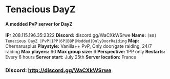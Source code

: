# Tenacious DayZ

#### A modded PvP server for DayZ

**IP:** 208.115.196.35:2322
**Discord:** discord.gg/WaCXkWSrwe
**Name:** `[EU] Tenacious DayZ |PvP|1PP|6P|BBP|Modded|OnlyDoorRaiding`
**Map:** Chernarusplus
**Playstyle:** Vanilla++ PvP, Only door/gate raiding, 24/7 raiding
**Max players:** 60
**Max group size:** 6
**Perspective:** 1PP only
**Restarts:** Every 6 hours
**Server start:** July 25th
**Server location:** France

### Discord: http://discord.gg/WaCXkWSrwe